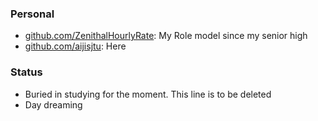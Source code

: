 <!--
**aijisjtu/aijisjtu** is a ✨ _special_ ✨ repository because its `README.md` (this file) appears on your GitHub profile.

-->

### Personal

* [github.com/ZenithalHourlyRate](https://github.com/ZenithalHourlyRate): My Role model since my senior high
* [github.com/aijisjtu](https://github.com/aijisjtu): Here

### Status
* Buried in studying for the moment. This line is to be deleted
* Day dreaming

